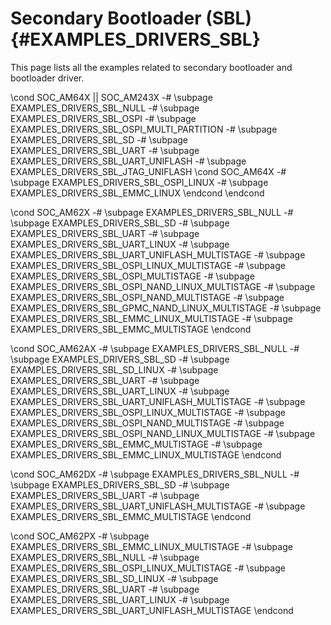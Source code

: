 #  Secondary Bootloader (SBL) {#EXAMPLES_DRIVERS_SBL}

This page lists all the examples related to secondary bootloader and bootloader driver.

\cond SOC_AM64X || SOC_AM243X
   -# \subpage EXAMPLES_DRIVERS_SBL_NULL
   -# \subpage EXAMPLES_DRIVERS_SBL_OSPI
   -# \subpage EXAMPLES_DRIVERS_SBL_OSPI_MULTI_PARTITION
   -# \subpage EXAMPLES_DRIVERS_SBL_SD
   -# \subpage EXAMPLES_DRIVERS_SBL_UART
   -# \subpage EXAMPLES_DRIVERS_SBL_UART_UNIFLASH
   -# \subpage EXAMPLES_DRIVERS_SBL_JTAG_UNIFLASH
   \cond SOC_AM64X
   -# \subpage EXAMPLES_DRIVERS_SBL_OSPI_LINUX
   -# \subpage EXAMPLES_DRIVERS_SBL_EMMC_LINUX
   \endcond
\endcond

\cond SOC_AM62X
   -# \subpage EXAMPLES_DRIVERS_SBL_NULL
   -# \subpage EXAMPLES_DRIVERS_SBL_SD
   -# \subpage EXAMPLES_DRIVERS_SBL_UART
   -# \subpage EXAMPLES_DRIVERS_SBL_UART_LINUX
   -# \subpage EXAMPLES_DRIVERS_SBL_UART_UNIFLASH_MULTISTAGE
   -# \subpage EXAMPLES_DRIVERS_SBL_OSPI_LINUX_MULTISTAGE
   -# \subpage EXAMPLES_DRIVERS_SBL_OSPI_MULTISTAGE
   -# \subpage EXAMPLES_DRIVERS_SBL_OSPI_NAND_LINUX_MULTISTAGE
   -# \subpage EXAMPLES_DRIVERS_SBL_OSPI_NAND_MULTISTAGE
   -# \subpage EXAMPLES_DRIVERS_SBL_GPMC_NAND_LINUX_MULTISTAGE
   -# \subpage EXAMPLES_DRIVERS_SBL_EMMC_LINUX_MULTISTAGE
   -# \subpage EXAMPLES_DRIVERS_SBL_EMMC_MULTISTAGE
\endcond

\cond SOC_AM62AX
   -# \subpage EXAMPLES_DRIVERS_SBL_NULL
   -# \subpage EXAMPLES_DRIVERS_SBL_SD
   -# \subpage EXAMPLES_DRIVERS_SBL_SD_LINUX
   -# \subpage EXAMPLES_DRIVERS_SBL_UART
   -# \subpage EXAMPLES_DRIVERS_SBL_UART_LINUX
   -# \subpage EXAMPLES_DRIVERS_SBL_UART_UNIFLASH_MULTISTAGE
   -# \subpage EXAMPLES_DRIVERS_SBL_OSPI_LINUX_MULTISTAGE
   -# \subpage EXAMPLES_DRIVERS_SBL_OSPI_NAND_MULTISTAGE
   -# \subpage EXAMPLES_DRIVERS_SBL_OSPI_NAND_LINUX_MULTISTAGE
   -# \subpage EXAMPLES_DRIVERS_SBL_EMMC_MULTISTAGE
   -# \subpage EXAMPLES_DRIVERS_SBL_EMMC_LINUX_MULTISTAGE
\endcond

\cond SOC_AM62DX
   -# \subpage EXAMPLES_DRIVERS_SBL_NULL
   -# \subpage EXAMPLES_DRIVERS_SBL_SD
   -# \subpage EXAMPLES_DRIVERS_SBL_UART
   -# \subpage EXAMPLES_DRIVERS_SBL_UART_UNIFLASH_MULTISTAGE
   -# \subpage EXAMPLES_DRIVERS_SBL_EMMC_MULTISTAGE
\endcond


\cond SOC_AM62PX
   -# \subpage EXAMPLES_DRIVERS_SBL_EMMC_LINUX_MULTISTAGE
   -# \subpage EXAMPLES_DRIVERS_SBL_NULL
   -# \subpage EXAMPLES_DRIVERS_SBL_OSPI_LINUX_MULTISTAGE
   -# \subpage EXAMPLES_DRIVERS_SBL_SD_LINUX
   -# \subpage EXAMPLES_DRIVERS_SBL_UART
   -# \subpage EXAMPLES_DRIVERS_SBL_UART_LINUX
   -# \subpage EXAMPLES_DRIVERS_SBL_UART_UNIFLASH_MULTISTAGE
\endcond